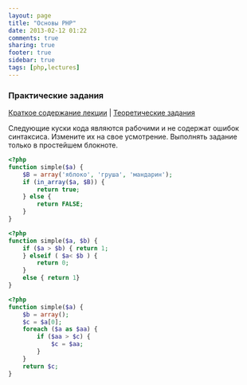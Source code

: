 ```yaml
---
layout: page
title: "Основы PHP"
date: 2013-02-12 01:22
comments: true
sharing: true
footer: true
sidebar: true
tags: [php,lectures]
---
```

### Практические задания

[Краткое содержание лекции](02-php-basics.html) |
[Теоретические задания](02-php-basics-theoretical-tasks.html)

Следующие куски кода являются рабочими и не содержат ошибок синтаксиса.
Измените их на свое усмотрение. Выполнять задание только в простейшем блокноте.

```php
<?php
function simple($a) {
    $B = array('яблоко', 'груша', 'мандарин');
    if (in_array($a, $B)) {
        return true;
    } else {
        return FALSE;
    }
}
```

```php
<?php
function simple($a, $b) {
    if ($a > $b) { return 1;
    } elseif ( $a< $b ) {
        return 0;
    }
    else { return 1}
}
```

```php
<?php
function simple($a) {
    $b = array();
    $c = $a[0];
    foreach ($a as $aa) {
        if ($aa > $c) {
            $c = $aa;
        }
    }
    return $c;
}
```
